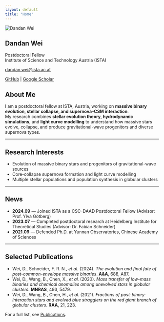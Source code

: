 ```yaml
---
layout: default
title: "Home"
---
```


<div class="container">

<div class="left-panel">
  <img src="/assets/images/me.jpg" alt="Dandan Wei" class="profile-pic">
  <h2>Dandan Wei</h2>
  <p>Postdoctoral Fellow<br>Institute of Science and Technology Austria (ISTA)</p>
  <p><a href="mailto:dandan.wei@ista.ac.at">dandan.wei@ista.ac.at</a></p>
  <p>
    <a href="https://github.com/Dandan-star0">GitHub</a> |
    <a href="https://scholar.google.com/">Google Scholar</a>
  </p>
</div>

<div class="right-panel">

## About Me

I am a postdoctoral fellow at ISTA, Austria, working on **massive binary evolution, stellar collapse, and supernova–CSM interaction**.  
My research combines **stellar evolution theory**, **hydrodynamic simulations**, and **light curve modelling** to understand how massive stars evolve, collapse, and produce gravitational-wave progenitors and diverse supernova types.

---

## Research Interests

- Evolution of massive binary stars and progenitors of gravitational-wave sources  
- Core-collapse supernova formation and light curve modelling  
- Multiple stellar populations and population synthesis in globular clusters  

---

## News

- **2024.09** — Joined ISTA as a CSC–DAAD Postdoctoral Fellow (Advisor: Prof. Ylva Götberg)  
- **2023.07** — Completed postdoctoral research at Heidelberg Institute for Theoretical Studies (Advisor: Dr. Fabian Schneider)  
- **2021.09** — Defended Ph.D. at Yunnan Observatories, Chinese Academy of Sciences  

---

## Selected Publications

- Wei, D., Schneider, F. R. N., *et al.* (2024). *The evolution and final fate of post-common-envelope massive binaries*. **A&A**, 688, A87.  
- Wei, D., Wang, B., Chen, X., *et al.* (2020). *Mass transfer of low-mass binaries and chemical anomalies among unevolved stars in globular clusters*. **MNRAS**, 493, 5479.  
- Wei, D., Wang, B., Chen, H., *et al.* (2021). *Fractions of post-binary-interaction stars and evolved blue stragglers on the red giant branch of globular clusters*. **RAA**, 21, 223.  

For a full list, see [Publications](publications.md).

</div>
</div>
